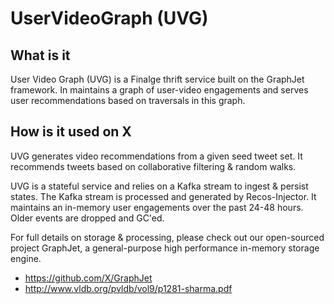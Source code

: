 # UserVideoGraph (UVG)

## What is it
User Video Graph (UVG) is a Finalge thrift service built on the GraphJet framework. In maintains a graph of user-video engagements and serves user recommendations based on traversals in this graph.

## How is it used on X
UVG generates video recommendations from a given seed tweet set. It recommends tweets based on collaborative filtering & random walks.

UVG is a stateful service and relies on a Kafka stream to ingest & persist states. The Kafka stream is processed and generated by Recos-Injector. 
It maintains an in-memory user engagements over the past 24-48 hours. Older events are dropped and GC'ed. 

For full details on storage & processing, please check out our open-sourced project GraphJet, a general-purpose high performance in-memory storage engine.
- https://github.com/X/GraphJet
- http://www.vldb.org/pvldb/vol9/p1281-sharma.pdf
